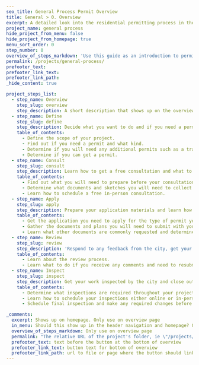 ```yaml
---
seo_title: General Process Permit Overview
title: General > 0. Overview
excerpt: A detailed look into the residential permitting process in the City of Austin
project_name: general process
hide_project_from_menu: false
hide_project_from_homepage: true
menu_sort_order: 0
step_number: 0
overview_of_steps_markdown: 'Use this guide as an introduction to permitting if this is your first project, you are new to Austin, or need a refresher on the permitting process. For more detailed or project specific information, check to see if your project is featured in our [All Projects section](/projects).'
permalink: /projects/general-process/
prefooter_text:
prefooter_link_text:
prefooter_link_path:
_hide_content: true

project_steps_list:
  - step_name: Overview
    step_slug: overview
    step_description: A short description that shows up on the overview for this kind of project.
  - step_name: Define
    step_slug: define
    step_description: Decide what you want to do and if you need a permit for your project.
    table_of_contents:
      - Define the scope of your project.
      - Find out if you need a permit and what kind.
      - Determine if you will need any additional permits such as a trade or tree permit.
      - Determine if you can get a permit.
  - step_name: Consult
    step_slug: consult
    step_description: Learn how to get a free consultation and what to prepare.
    table_of_contents:
      - Find out what you will need to prepare before your consultation.
      - Determine what documents and sketches you will need to collect before your consultation.
      - Learn how to schedule a free in-person consultation.
  - step_name: Apply
    step_slug: apply
    step_description: Prepare your application materials and learn how to submit.
    table_of_contents:
      - Get the application you need to apply for the type of permit your project requires.
      - Gather the documents and plans you will need to submit with your permit application.
      - Learn what other documents are commonly requested and determine if they apply to you.
  - step_name: Review
    step_slug: review
    step_description: 'Respond to any feedback from the city, get your permit, and begin work.'
    table_of_contents:
      - Learn about the review process.
      - Learn what to do if you receive any comments and need to resubmit your application a second time.
  - step_name: Inspect
    step_slug: inspect
    step_description: Get your work inspected by the city and close out your permit(s).
    table_of_contents:
      - Determine what inspections are required throughout your project.
      - Learn how to schedule your inspections either online or in-person.
      - Schedule final inspection and make any required changes before your permit expires.

_comments:
  excerpt: Shows up on homepage. Only use on overview page
  in_menu: Should this show up in the header navigation and homepage? Only use on overview page
  overview_of_steps_markdown: Only use on overview page
  permalink: "The relative URL of the project's folder, ie \"/projects/project-folder/\". Only use on overview page"
  prefooter_text: text before the button at the bottom of overview
  prefooter_link_text: button text for bottom of overview
  prefooter_link_path: url to file or page where the button should link
---
```

